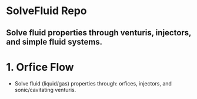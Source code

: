 # SolveFluid Repo
## Solve fluid properties through venturis, injectors, and simple fluid systems. 

# 1. Orfice Flow
- Solve fluid (liquid/gas) properties through: orfices, injectors, and sonic/cavitating venturis.
